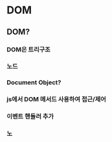 # DOM

## DOM?

### DOM은 트리구조

### 노드 

### Document Object?

### js에서 DOM 메서드 사용하여 접근/제어

### 이벤트 핸들러 추가

### 노